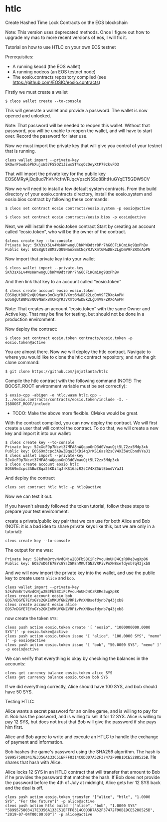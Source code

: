 # htlc
Create Hashed Time Lock Contracts on the EOS blockchain

Note: This version uses deprecated methods. Once I figure out how to upgrade my mac to more recent versions of eos, I will fix it.

Tutorial on how to use HTLC on your own EOS testnet

Prerequisites:

- A running keosd (the EOS wallet)
- A running nodeos (an EOS testnet node)
- The eosio.contracts repository compiled (see https://github.com/EOSIO/eosio.contracts)

Firstly we must create a wallet

`$ cleos wallet create --to-console`

This will generate a wallet and provide a password. The wallet is now opened and unlocked.

Note: That password will be needed to reopen this wallet. Without that password, you will be unable to reopen the wallet, and will have to start over. Record the password for later use.

Now we must import the private key that will give you control of your testnet that is running.

`cleos wallet import --private-key 5KQwrPbwdL6PhXujxW37FSSQZ1JiwsST4cqQzDeyXtP79zkvFD3`

That will import the private key for the public key EOS6MRyAjQq8ud7hVNYcfnVPJqcVpscN5So8BhtHuGYqET5GDW5CV

Now we will need to install a few default system contracts. From the build directory of your eosio.contracts directory, install the eosio.system and eosio.bios contract by following these commands:

`$ cleos set contract eosio contracts/eosio.system -p eosio@active`

`$ cleos set contract eosio contracts/eosio.bios -p eosio@active`

Next, we will install the eosio.token contract Start by creating an account called “eosio.token”, who will be the owner of the contract.

```
$cleos create key --to-console
Private key: 5Kh3sX6Lv4WsKWnwngUJbKhW9dtr8Pr7hG6CFiKCmiKg9QxPhBv
Public key: EOS8gUtB8M2vQU9NanxBmCNqYRJVXmt6MwDBk2LgDmV9FZRXoAoPN
```

Now import that private key into your wallet

`$ cleos wallet import --private-key 5Kh3sX6Lv4WsKWnwngUJbKhW9dtr8Pr7hG6CFiKCmiKg9QxPhBv`

And then link that key to an account called “eosio.token”

`$ cleos create account eosio eosio.token EOS8gUtB8M2vQU9NanxBmCNqYRJVXmt6MwDBk2LgDmV9FZRXoAoPN EOS8gUtB8M2vQU9NanxBmCNqYRJVXmt6MwDBk2LgDmV9FZRXoAoPN`

Note: That creates an account “eosio.token” with the same Owner and Active key. That may be fine for testing, but should not be done in a production environment.

Now deploy the contract:

`$ cleos set contract eosio.token contracts/eosio.token -p eosio.token@active`

You are almost there. Now we will deploy the htlc contract. Navigate to where you would like to clone the htlc contract repository, and run the git clone command:

`$ git clone https://github.com/jmjatlanta/htlc`

Compile the htlc contract with the following command (NOTE: The BOOST_ROOT environment variable must be set correctly):

`$ eosio-cpp -abigen -o htlc.wasm htlc.cpp -I../eosio.contracts/contracts/eosio.token/include -I. -I$BOOST_ROOT/include`

- TODO: Make the above more flexible. CMake would be great.

With the contract compiled, you can now deploy the contract. We will first create a user that will control the contract. To do that, we will create a new key and import it into our wallet:

```
$ cleos create key --to-console
Private key: 5JxXcF9p7Ncvt37MFA8nWQqaoGnD3dGVmauQjt5L72zx5Mdp3xk
Public key: EOS69m3cpc3ABwZBqa25KDi4qJrKS16azR2sCV4XZ5WtEbndVYaJ1
$ cleos wallet import --private-key 5JxXcF9p7Ncvt37MFA8nWQqaoGnD3dGVmauQjt5L72zx5Mdp3xk
$ cleos create account eosio htlc EOS69m3cpc3ABwZBqa25KDi4qJrKS16azR2sCV4XZ5WtEbndVYaJ1
```

And deploy the contract

```
cleos set contract htlc htlc -p htlc@active
```

Now we can test it out.

If you haven't already followed the token tutorial, follow these steps to prepare your test environment:

create a private/public key pair that we can use for both Alice and Bob (NOTE: it is a bad idea to share private keys like this, but we are only in a tutorial):

`cleos create key --to-console`

The output for me was:

```
Private key: 5JkdVmBrtvNvdCNjw2B3FbSBCiFcPvcuHnUHJ4CzR8Re3wgXp8K
Public key: EOS7nDGfE7EYxGYs2GKEnMKUfGNZVRPivPnXN8sefdynb7q43jxb8
```

And we will now import the private key into the wallet, and use the public key to create users `alice` and `bob`.

```
cleos wallet import --private-key 5JkdVmBrtvNvdCNjw2B3FbSBCiFcPvcuHnUHJ4CzR8Re3wgXp8K
cleos create account eosio bob EOS7nDGfE7EYxGYs2GKEnMKUfGNZVRPivPnXN8sefdynb7q43jxb8
cleos create account eosio alice EOS7nDGfE7EYxGYs2GKEnMKUfGNZVRPivPnXN8sefdynb7q43jxb8
```

now create the token `SYS`:

```
cleos push action eosio.token create '[ "eosio", "1000000000.0000 SYS"]' -p eosio.token@active
cleos push action eosio.token issue '[ "alice", "100.0000 SYS", "memo" ]' -p eosio@active
cleos push action eosio.token issue '[ "bob", "50.0000 SYS", "memo" ]' -p eosio@active
```

We can verify that everything is okay by checking the balances in the accounts:

```
cleos get currency balance eosio.token alice SYS
cleos get currency balance eosio.token bob SYS
```

If we did everything correctly, Alice should have 100 SYS, and bob should have 50 SYS.

Testing HTLC:

Alice wants a secret password for an online game, and is willing to pay for it. Bob has the password, and is willing to sell it for 12 SYS. Alice is willing to pay 12 SYS, but does not trust that Bob will give the password if she pays him first.

Alice and Bob agree to write and execute an HTLC to handle the exchange of payment and information.

Bob hashes the game's password using the SHA256 algorithm. The hash is `5899575803417E3356A133C51EFFF8314C0D3D7A52F37472F90B1DCE5288525B`. He shares that hash with Alice.

Alice locks 12 SYS in an HTLC contract that will transfer that amount to Bob if he provides the password that matches the hash. If Bob does not provide the password before the 4th of July at midnight, Alice gets her 12 SYS back and the deal is off.

```
cleos push action eosio.token transfer '["alice", "htlc", "1.0000 SYS", "For the future"]' -p alice@active
cleos push action htlc build '["alice", "bob", "1.0000 SYS" "5899575803417E3356A133C51EFFF8314C0D3D7A52F37472F90B1DCE5288525B", "2019-07-04T00:00:00"]' -p alice@active
```
